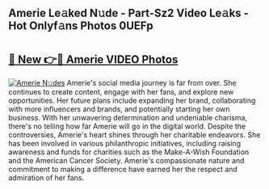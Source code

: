 ## Amerie Le𝚊ked N𝚞de - Part-Sz2 Video Le𝚊ks - Hot Onlyf𝚊ns Photos 0UEFp

# <h2><a href="http://ab4029.deff.icu/?id=Amerie">🔗 New 👉🔴 Amerie VIDEO Photos</a></h2>

[![Amerie N𝚞des](https://i.imgur.com/rIISA9y.gif)](http://ab4029.deff.icu/?id=Amerie)
Amerie's social media journey is far from over. She continues to create content, engage with her fans, and explore new opportunities. Her future plans include expanding her brand, collaborating with more influencers and brands, and potentially starting her own business. With her unwavering determination and undeniable charisma, there's no telling how far Amerie will go in the digital world. Despite the controversies, Amerie's heart shines through her charitable endeavors. She has been involved in various philanthropic initiatives, including raising awareness and funds for charities such as the Make-A-Wish Foundation and the American Cancer Society. Amerie's compassionate nature and commitment to making a difference have earned her the respect and admiration of her fans.
